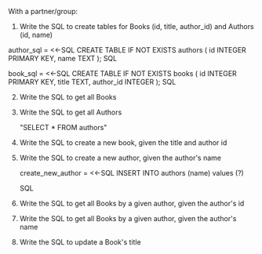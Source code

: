 With a partner/group:

1.  Write the SQL to create tables for Books (id, title, author_id) and Authors (id, name)

author_sql = <<-SQL
    CREATE TABLE IF NOT EXISTS authors (
        id INTEGER PRIMARY KEY,
        name TEXT
        );
SQL

book_sql = <<-SQL
    CREATE TABLE IF NOT EXISTS books (
        id INTEGER PRIMARY KEY,
        title TEXT,
        author_id INTEGER
    );
SQL


2.  Write the SQL to get all Books

3.  Write the SQL to get all Authors

    "SELECT * FROM authors"
    
4.  Write the SQL to create a new book, given the title and author id

5.  Write the SQL to create a new author, given the author's name

    create_new_author = <<-SQL
        INSERT INTO authors (name) values (?)

    SQL 

6.  Write the SQL to get all Books by a given author, given the author's id

7.  Write the SQL to get all Books by a given author, given the author's name

8.  Write the SQL to update a Book's title
